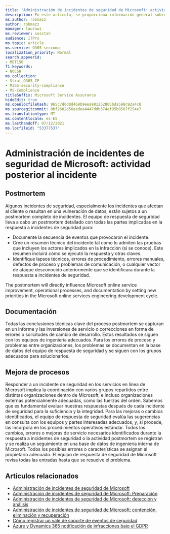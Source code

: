 ```yaml
---
title: 'Administración de incidentes de seguridad de Microsoft: actividad posterior al incidente'
description: En este artículo, se proporciona información general sobre el proceso de actividad posterior a la incidencia de administración de incidentes de seguridad en los servicios en línea de Microsoft.
ms.author: robmazz
author: robmazz
manager: laurawi
ms.reviewer: sosstah
audience: ITPro
ms.topic: article
ms.service: O365-seccomp
localization_priority: Normal
search.appverid:
- MET150
f1.keywords:
- NOCSH
ms.collection:
- Strat_O365_IP
- M365-security-compliance
- MS-Compliance
titleSuffix: Microsoft Service Assurance
hideEdit: true
ms.openlocfilehash: 965c7d6d0d469b9eea981252805bda598c92a4c8
ms.sourcegitcommit: 8bf2602d56eedee4447ddb374ef95b0587f254e7
ms.translationtype: MT
ms.contentlocale: es-ES
ms.lasthandoff: 07/12/2021
ms.locfileid: "53377537"
---
```

# <a name="microsoft-security-incident-management-post-incident-activity"></a>Administración de incidentes de seguridad de Microsoft: actividad posterior al incidente

## <a name="postmortem"></a>Postmortem

Algunos incidentes de seguridad, especialmente los incidentes que afectan al cliente o resultan en una vulneración de datos, están sujetos a un postmortem completo de incidentes. El equipo de respuesta de seguridad lleva a cabo un postmortem detallado con todas las partes implicadas en la respuesta a incidentes de seguridad para:

- Documente la secuencia de eventos que provocaron el incidente.
- Cree un resumen técnico del incidente tal como lo admiten las pruebas que incluyen los actores implicados en la infracción (si se conoce). Este resumen incluirá cómo se ejecutó la respuesta y otras claves.
- Identifique lapsos técnicos, errores de procedimiento, errores manuales, defectos de proceso y problemas de comunicación, o cualquier vector de ataque desconocido anteriormente que se identificara durante la respuesta a incidentes de seguridad.

The postmortem will directly influence Microsoft online service improvement, operational processes, and documentation by setting new priorities in the Microsoft online services engineering development cycle.

## <a name="documentation"></a>Documentación

Todas las conclusiones técnicas clave del proceso postmortem se capturan en un informe y las inversiones de servicio o correcciones en forma de errores o solicitudes de cambio de desarrollo. Estos resultados se siguen con los equipos de ingeniería adecuados. Para los errores de proceso y problemas entre organizaciones, los problemas se documentan en la base de datos del equipo de respuesta de seguridad y se siguen con los grupos adecuados para solucionarlos.

## <a name="process-improvement"></a>Mejora de procesos

Responder a un incidente de seguridad en los servicios en línea de Microsoft implica la coordinación con varios grupos repartidos entre distintas organizaciones dentro de Microsoft, e incluso organizaciones externas potencialmente adecuadas, como las fuerzas del orden. Sabemos que es fundamental evaluar nuestras respuestas después de cada incidente de seguridad para la suficiencia y la integridad. Para las mejoras o cambios identificados, el equipo de respuesta de seguridad evalúa las sugerencias en consulta con los equipos y partes interesadas adecuados, y, si procede, las incorpora en los procedimientos operativos estándar. Todos los cambios, errores o mejoras de servicio necesarios identificados durante la respuesta a incidentes de seguridad o la actividad postmortem se registran y se realiza un seguimiento en una base de datos de ingeniería interna de Microsoft. Todos los posibles errores o características se asignan al propietario adecuado. El equipo de respuesta de seguridad de Microsoft revisa todas las entradas hasta que se resuelve el problema.

## <a name="related-articles"></a>Artículos relacionados

- [Administración de incidentes de seguridad de Microsoft](assurance-security-incident-management.md)
- [Administración de incidentes de seguridad de Microsoft: Preparación](assurance-sim-preparation.md)
- [Administración de incidentes de seguridad de Microsoft: detección y análisis](assurance-sim-detection-analysis.md)
- [Administración de incidentes de seguridad de Microsoft: contención, eliminación y recuperación](assurance-sim-containment-eradication-recovery.md)
- [Cómo registrar un vale de soporte de eventos de seguridad](/azure/security/fundamentals/event-support-ticket)
- [Azure y Dynamics 365 notificación de infracciones bajo el GDPR](/compliance/regulatory/gdpr-breach-azure-dynamics)
